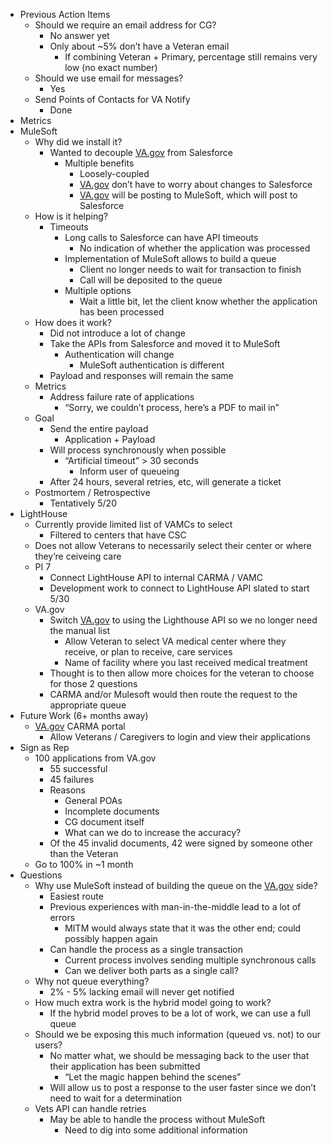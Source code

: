 - Previous Action Items
    - Should we require an email address for CG?
        - No answer yet
        - Only about ~5% don’t have a Veteran email
            - If combining Veteran + Primary, percentage still remains very low (no exact number)
    - Should we use email for messages?
        - Yes
    - Send Points of Contacts for VA Notify
        - Done
- Metrics
- MuleSoft
    - Why did we install it?
        - Wanted to decouple [VA.gov](http://VA.gov) from Salesforce
            - Multiple benefits
                - Loosely-coupled
                - [VA.gov](http://VA.gov) don’t have to worry about changes to Salesforce
                - [VA.gov](http://VA.gov) will be posting to MuleSoft, which will post to Salesforce
    - How is it helping?
        - Timeouts
            - Long calls to Salesforce can have API timeouts
                - No indication of whether the application was processed
            - Implementation of MuleSoft allows to build a queue
                - Client no longer needs to wait for transaction to finish
                - Call will be deposited to the queue
            - Multiple options
                - Wait a little bit, let the client know whether the application has been processed
    - How does it work?
        - Did not introduce a lot of change
        - Take the APIs from Salesforce and moved it to MuleSoft
            - Authentication will change
                - MuleSoft authentication is different
        - Payload and responses will remain the same
    - Metrics
        - Address failure rate of applications
            - “Sorry, we couldn’t process, here’s a PDF to mail in”
    - Goal
        - Send the entire payload
            - Application + Payload
        - Will process synchronously when possible
            - “Artificial timeout” > 30 seconds
                - Inform user of queueing
        - After 24 hours, several retries, etc, will generate a ticket
    - Postmortem / Retrospective
        - Tentatively 5/20
- LightHouse
    - Currently provide limited list of VAMCs to select
        - Filtered to centers that have CSC
    - Does not allow Veterans to necessarily select their center or where they’re ceiveing care
    - PI 7
        - Connect LightHouse API to internal CARMA / VAMC
        - Development work to connect to LightHouse API slated to start 5/30
    - VA.gov
        - Switch [VA.gov](http://VA.gov) to using the Lighthouse API so we no longer need the manual list
            - Allow Veteran to select VA medical center where they receive, or plan to receive, care services
            - Name of facility where you last received medical treatment
        - Thought is to then allow more choices for the veteran to choose for those 2 questions
        - CARMA and/or Mulesoft would then route the request to the appropriate queue
- Future Work (6+ months away)
    - [VA.gov](http://VA.gov) CARMA portal
        - Allow Veterans / Caregivers to login and view their applications
- Sign as Rep
    - 100 applications from VA.gov
        - 55 successful
        - 45 failures
        - Reasons
            - General POAs
            - Incomplete documents
            - CG document itself
            - What can we do to increase the accuracy?
        - Of the 45 invalid documents, 42 were signed by someone other than the Veteran
    - Go to 100% in ~1 month
- Questions
    - Why use MuleSoft instead of building the queue on the [VA.gov](http://VA.gov) side?
        - Easiest route
        - Previous experiences with man-in-the-middle lead to a lot of errors
            - MITM would always state that it was the other end; could possibly happen again
        - Can handle the process as a single transaction
            - Current process involves sending multiple synchronous calls
            - Can we deliver both parts as a single call?
    - Why not queue everything?
        - 2% - 5% lacking email will never get notified
    - How much extra work is the hybrid model going to work?
        - If the hybrid model proves to be a lot of work, we can use a full queue
    - Should we be exposing this much information (queued vs. not) to our users?
        - No matter what, we should be messaging back to the user that their application has been submitted
            - “Let the magic happen behind the scenes”
        - Will allow us to post a response to the user faster since we don’t need to wait for a determination
    - Vets API can handle retries
        - May be able to handle the process without MuleSoft
            - Need to dig into some additional information
